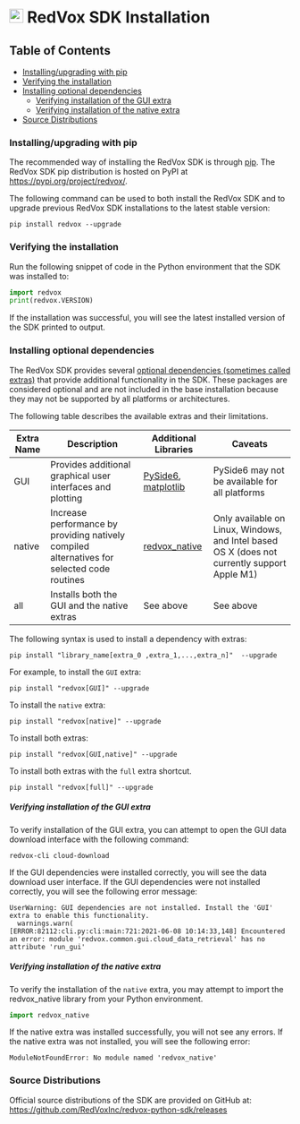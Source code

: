 # <img src="img/redvox_logo.png" height="25"> **RedVox SDK Installation**

## Table of Contents

<!-- toc -->

- [Installing/upgrading with pip](#installingupgrading-with-pip)
- [Verifying the installation](#verifying-the-installation)
- [Installing optional dependencies](#installing-optional-dependencies)
    + [Verifying installation of the GUI extra](#verifying-installation-of-the-gui-extra)
    + [Verifying installation of the native extra](#verifying-installation-of-the-native-extra)
- [Source Distributions](#source-distributions)

<!-- tocstop -->

### Installing/upgrading with pip

The recommended way of installing the RedVox SDK is through [pip](https://pip.pypa.io/en/stable/). The RedVox SDK pip distribution is hosted on PyPI at https://pypi.org/project/redvox/.

The following command can be used to both install the RedVox SDK and to upgrade previous RedVox SDK installations to the latest stable version:

```
pip install redvox --upgrade
```

### Verifying the installation

Run the following snippet of code in the Python environment that the SDK was installed to:

```python
import redvox
print(redvox.VERSION)
```

If the installation was successful, you will see the latest installed version of the SDK printed to output.

### Installing optional dependencies

The RedVox SDK provides several [optional dependencies (sometimes called extras)](https://setuptools.readthedocs.io/en/latest/userguide/dependency_management.html#optional-dependencies) that provide additional functionality in the SDK. These packages are considered optional and are not included in the base installation because they may not be supported by all platforms or architectures.

The following table describes the available extras and their limitations.

| Extra Name | Description | Additional Libraries | Caveats |
|------------|-------------|----------------------|---------|
| GUI        | Provides additional graphical user interfaces and plotting | [PySide6](https://pypi.org/project/PySide6/), [matplotlib](https://pypi.org/project/matplotlib/) | PySide6 may not be available for all platforms |
| native     | Increase performance by providing natively compiled alternatives for selected code routines | [redvox_native](https://pypi.org/project/redvox-native/) | Only available on Linux, Windows, and Intel based OS X (does not currently support Apple M1) |
| all | Installs both the GUI and the native extras | See above | See above |

The following syntax is used to install a dependency with extras:

`pip install "library_name[extra_0 ,extra_1,...,extra_n]"  --upgrade`

For example, to install the `GUI` extra:

```
pip install "redvox[GUI]" --upgrade
```

To install the `native` extra:

```
pip install "redvox[native]" --upgrade
```

To install both extras:

```
pip install "redvox[GUI,native]" --upgrade
```

To install both extras with the `full` extra shortcut.

```
pip install "redvox[full]" --upgrade
```

##### Verifying installation of the GUI extra

To verify installation of the GUI extra, you can attempt to open the GUI data download interface with the following command:

```
redvox-cli cloud-download
```

If the GUI dependencies were installed correctly, you will see the data download user interface. If the GUI dependencies were not installed correctly, you will see the following error message:

```
UserWarning: GUI dependencies are not installed. Install the 'GUI' extra to enable this functionality.
  warnings.warn(
[ERROR:82112:cli.py:cli:main:721:2021-06-08 10:14:33,148] Encountered an error: module 'redvox.common.gui.cloud_data_retrieval' has no attribute 'run_gui'
```

##### Verifying installation of the native extra

To verify the installation of the `native` extra, you may attempt to import the redvox_native library from your Python environment.

```python
import redvox_native
```

If the native extra was installed successfully, you will not see any errors. If the native extra was not installed, you will see the following error:

```
ModuleNotFoundError: No module named 'redvox_native'
```

### Source Distributions

Official source distributions of the SDK are provided on GitHub at: https://github.com/RedVoxInc/redvox-python-sdk/releases
